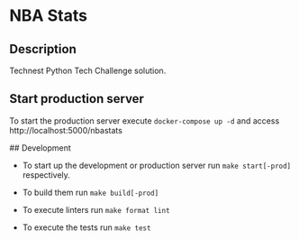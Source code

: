 # NBA Stats

## Description

Technest Python Tech Challenge solution.

## Start production server

To start the production server execute `docker-compose up -d` and access 
http://localhost:5000/nbastats

## Development

* To start up the development or production server run `make start[-prod]` respectively.

* To build them run `make build[-prod]`

* To execute linters run `make format lint`

* To execute the tests run `make test`
